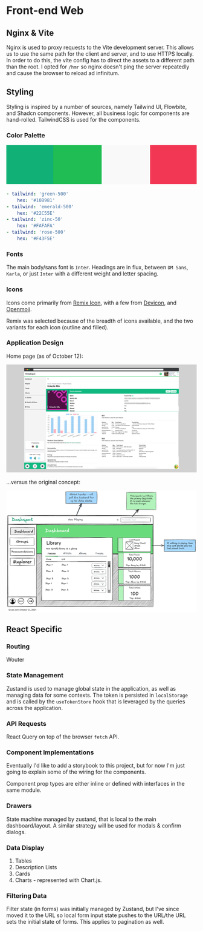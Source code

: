 # Front-end Web

## Nginx & Vite

Nginx is used to proxy requests to the Vite development server. This allows us to
use the same path for the client and server, and to use HTTPS locally. In order
to do this, the vite config has to direct the assets to a different path than the
root. I opted for `/hmr` so nginx doesn't ping the server repeatedly and cause
the browser to reload ad infinitum.

## Styling

Styling is inspired by a number of sources, namely Tailwind UI, Flowbite, and
Shadcn components. However, all business logic for components are hand-rolled.
TailwindCSS is used for the components.

### Color Palette

![Color Palette](../static/img/design/colors.png)

```yaml
- tailwind: 'green-500'
    hex: '#10B981'
- tailwind: 'emerald-500'
    hex: '#22C55E'
- tailwind: 'zinc-50'
    hex: '#FAFAFA'
- tailwind: 'rose-500'
    hex: '#F43F5E'
```

### Fonts

The main body/sans font is `Inter`. Headings are in flux, between `DM Sans`,
`Karla`, or just `Inter` with a different weight and letter spacing.

### Icons

Icons come primarily from [Remix Icon](https://remixicon.com/), with a few from
[Devicon](https://devicon.dev/), and [Openmoji](https://openmoji.org/).

Remix was selected because of the breadth of icons available, and the two variants
for each icon (outline and filled).

### Application Design

Home page (as of October 12):

![Home Page](../static/img/demo.png)

...versus the original concept:

![Home design](../static/img/dashboard-main-concept.png)

## React Specific

### Routing

Wouter

### State Management

Zustand is used to manage global state in the application, as well as managing
data for some contexts. The token is persisted in `localStorage` and is called by
the `useTokenStore` hook that is leveraged by the queries across the application.

### API Requests

React Query on top of the browser `fetch` API.

### Component Implementations

Eventually I'd like to add a storybook to this project, but for now I'm just
going to explain some of the wiring for the components.

Component prop types are either inline or defined with interfaces in the same
module.

### Drawers

State machine managed by zustand, that is local to the main dashboard/layout.
A similar strategy will be used for modals & confirm dialogs.

### Data Display

1. Tables
2. Description Lists
3. Cards
4. Charts - represented with Chart.js.

### Filtering Data

Filter state (in forms) was initially managed by Zustand, but I've since moved it to the URL
so local form input state pushes to the URL/the URL sets the initial state of forms.
This applies to pagination as well.
